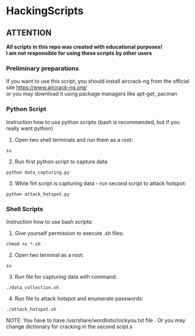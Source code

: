 # HackingScripts

## **ATTENTION**
**All scripts in this repo was created with educational purposes!** <br/>
**I am not responsible for using these scripts by other users**

### Preliminary preparations
If you want to use this script, you should install aircrack-ng from the official site https://www.aircrack-ng.org/ <br/>
or you may download it using package managers like apt-get, pacman

### Python Script
Instruction how to use python scripts (bash is recommended, but if you really want python)
  1. Open two shell terminals and run them as a root:
  ```
  su
  ```
  2. Run first python script to capture data
  ```
  python data_capturing.py
  ```
  3. While firt script is capturing data - run second script to attack hotspot:
  ```
  python attack_hotspot.py
  ```

### Shell Scripts
Instruction how to use bash scripts:
  1. Give yourself permission to execute .sh files: 
  ```
  chmod +x *.sh
  ```
  2. Open two terminal as a root:
  ```
  su
  ```
  3. Run file for capturing data with command:
  ```
  ./data_collection.sh
  ```
  4. Run file to attack hotspot and enumerate passwords:
  ```
  ./attack_hotspot.sh
  ```
  NOTE: You have to have /usr/share/wordlists/rockyou.txt file . Or you may change dictionary for cracking in the second scipt.s
